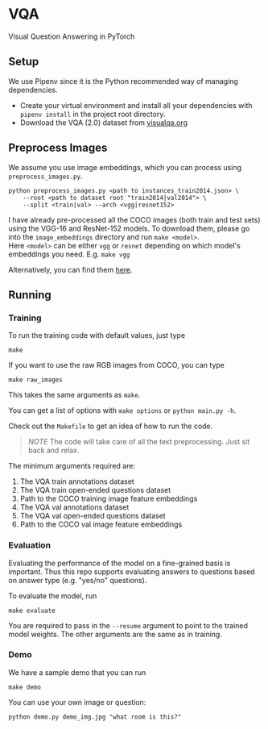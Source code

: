 # VQA

Visual Question Answering in PyTorch


## Setup

We use Pipenv since it is the Python recommended way of managing dependencies.

- Create your virtual environment and install all your dependencies with `pipenv install` in the project root directory.
- Download the VQA (2.0) dataset from [visualqa.org](http://visualqa.org/)

## Preprocess Images

We assume you use image embeddings, which you can process using `preprocess_images.py`.
```shell
python preprocess_images.py <path to instances_train2014.json> \
    --root <path to dataset root "train2014|val2014"> \
    --split <train|val> --arch <vgg|resnet152>
```
I have already pre-processed all the COCO images (both train and test sets) using the VGG-16 and ResNet-152 models. To download them, please go into the `image_embeddings` directory and run `make <model>`.</br>
Here `<model>` can be either `vgg` or `resnet` depending on which model's embeddings you need. E.g. `make vgg`

Alternatively, you can find them [here](https://1drv.ms/f/s!Au18pri6pxSNlop81AhX4bATqy1VJA).


## Running

### Training

To run the training code with default values, just type

```
make
```

If you want to use the raw RGB images from COCO, you can type
```shell
make raw_images
```
This takes the same arguments as `make`.

You can get a list of options with `make options` or `python main.py -h`.

Check out the `Makefile` to get an idea of how to run the code.

> *NOTE* The code will take care of all the text preprocessing. Just sit back and relax.


The minimum arguments required are:

1. The VQA train annotations dataset
2. The VQA train open-ended questions dataset
3. Path to the COCO training image feature embeddings
4. The VQA val annotations dataset
5. The VQA val open-ended questions dataset
6. Path to the COCO val image feature embeddings

### Evaluation

Evaluating the performance of the model on a fine-grained basis is important. Thus this repo supports evaluating 
answers to questions based on answer type (e.g. "yes/no" questions).

To evaluate the model, run
```shell
make evaluate
```

You are required to pass in the `--resume` argument to point to the trained model weights. The other arguments are 
the same as in training.

### Demo

We have a sample demo that you can run

```shell
make demo
```

You can use your own image or question:

```shell
python demo.py demo_img.jpg "what room is this?"
```
